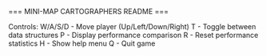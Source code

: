 === MINI-MAP CARTOGRAPHERS README ===

Controls:
W/A/S/D - Move player (Up/Left/Down/Right)
T - Toggle between data structures
P - Display performance comparison
R - Reset performance statistics
H - Show help menu
Q - Quit game
